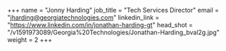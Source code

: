 +++
name = "Jonny Harding"
job_title = "Tech Services Director"
email = "jharding@georgiatechnologies.com"
linkedin_link = "https://www.linkedin.com/in/jonathan-harding-gt"
head_shot = "/v1591973089/Georgia%20Technologies/Jonathan-Harding_bval2g.jpg"
weight = 2
+++
